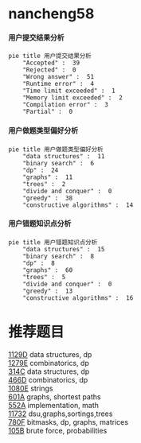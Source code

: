 # nancheng58

<!-- tabs:start -->



#### **用户提交结果分析**

```mermaid
pie title 用户提交结果分析
    "Accepted" :  39
    "Rejected" :  0
    "Wrong answer" :  51
    "Runtime error" :  4
    "Time limit exceeded" :  1
    "Memory limit exceeded" :  2
    "Compilation error" :  3
    "Partial" :  0
```

#### **用户做题类型偏好分析**

```mermaid
pie title 用户做题类型偏好分析
    "data structures" :  11
    "binary search" :  6
    "dp" :  24
    "graphs" :  11
    "trees" :  2
    "divide and conquer" :  0
    "greedy" :  38
    "constructive algorithms" :  14
```
#### **用户错题知识点分析**

```mermaid
pie title 用户错题知识点分析
    "data structures" :  15
    "binary search" :  8
    "dp" :  8
    "graphs" :  60
    "trees" :  5
    "divide and conquer" :  0
    "greedy" :  13
    "constructive algorithms" :  16
```



<!-- tabs:end -->
# 推荐题目
[1129D](https://codeforces.com/contest/1129/problem/D)		data structures,
                        dp		  
[1279E](https://codeforces.com/contest/1279/problem/E)		combinatorics,
                        dp		  
[314C](https://codeforces.com/contest/314/problem/C)		data structures,
                        dp		  
[466D](https://codeforces.com/contest/466/problem/D)		combinatorics,
                        dp		  
[1080E](https://codeforces.com/contest/1080/problem/E)		strings		  
[601A](https://codeforces.com/contest/601/problem/A)		graphs,
                        shortest paths		  
[552A](https://codeforces.com/contest/552/problem/A)		implementation,
                        math		  
[11732](https://codeforces.com/contest/1173/problem/2)		dsu,graphs,sortings,trees		  
[780F](https://codeforces.com/contest/780/problem/F)		bitmasks,
                        dp,
                        graphs,
                        matrices		  
[105B](https://codeforces.com/contest/105/problem/B)		brute force,
                        probabilities		  
